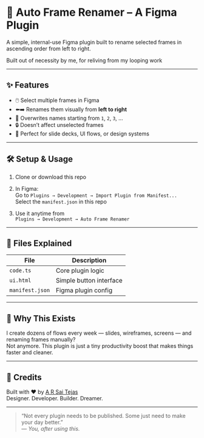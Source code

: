 # 🔢 Auto Frame Renamer – A Figma Plugin

A simple, internal-use Figma plugin built to rename selected frames in ascending order from left to right.

Built out of necessity by me, for reliving from my looping work

---

## ✨ Features

- 🖱️ Select multiple frames in Figma
- ⬅️➡️ Renames them visually from **left to right**
- 🔁 Overwrites names starting from `1`, `2`, `3`, ...
- 🔒 Doesn’t affect unselected frames
- 🤖 Perfect for slide decks, UI flows, or design systems

---

## 🛠️ Setup & Usage

1. Clone or download this repo
2. In Figma:  
   Go to `Plugins → Development → Import Plugin from Manifest...`  
   Select the `manifest.json` in this repo

3. Use it anytime from  
   `Plugins → Development → Auto Frame Renamer`

---

## 📁 Files Explained

| File         | Description                        |
|--------------|------------------------------------|
| `code.ts`    | Core plugin logic                  |
| `ui.html`    | Simple button interface            |
| `manifest.json` | Figma plugin config             |

---

## 💬 Why This Exists

I create dozens of flows every week — slides, wireframes, screens — and renaming frames manually?  
Not anymore. This plugin is just a tiny productivity boost that makes things faster and cleaner.

---

## 🧠 Credits

Built with ❤️ by [A R Sai Tejas](https://github.com/Saitejas21)  
Designer. Developer. Builder. Dreamer.

---

> “Not every plugin needs to be published. Some just need to make your day better.”  
> — *You, after using this.*
